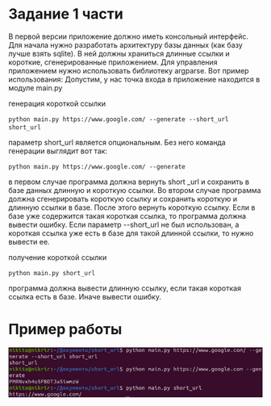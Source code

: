 # Задание 1 части
В первой версии приложение должно иметь консольный интерфейс.
Для начала нужно разработать архитектуру базы данных (как базу лучше взять sqlite). В ней должны храниться длинные ссылки и короткие, сгенерированные приложением.
Для управления приложением нужно использовать библиотеку argparse. 
Вот пример использования:
Допустим, у нас точка входа в приложение находится в модуле main.py

генерация короткой ссылки
```
python main.py https://www.google.com/ --generate --short_url short_url
```
параметр short_url является опциональным. Без него команда генерации выглядит вот так:
```
python main.py https://www.google.com/ --generate
```
в первом случае программа должна вернуть short _url и сохранить в базе данных длинную и короткую ссылки. Во втором случае программа должна сгенерировать короткую ссылку и сохранить короткую и длинную ссылки в базе. После этого вернуть короткую ссылку. Если в базе уже содержится такая короткая ссылка, то программа должна вывести ошибку. Если параметр --short_url не был использован, а короткая ссылка уже есть в базе для такой длинной ссылки, то нужно вывести ее.

получение короткой ссылки
```
python main.py short_url
```
программа должна вывести длинную ссылку, если такая короткая ссылка есть в базе. Иначе вывести ошибку.

# Пример работы
![Image](https://github.com/Nikittttt/short_url/raw/stage_1/Image/пример_работы.png)
